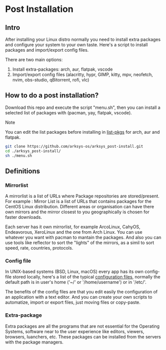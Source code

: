 # Post Installation

## Intro

After installing your Linux distro normally you need to install extra packages and configure your system to your own taste. Here's a script to install packages and import/export config files.

There are two main options:
1. Install extra-packages: arch, aur, flatpak, vscode
2. Import/export config files (alacritty, hypr, GIMP, kitty, mpv, neofetch, nvim, obs-studio, qBitorrent, rofi, vlc)


## How to do a post installation?
Download this repo and execute the script "menu.sh", then you can install a selected list of packages with (pacman, yay, flatpak, vscode).

> [!NOTE]
> You can edit the list packages before installing in [list-pkgs](list-pkgs) for arch, aur and flatpak.

```sh
git clone https://github.com/arksys-os/arksys_post-install.git
cd ./arksys_post-install/
sh ./menu.sh
```

## Definitions

### Mirrorlist
A mirrorlist is a list of URLs where Package repositories are stored/present. For example : Mirror List is a list of URLs that contains packages for the CentOS Linux distribution. Different areas or organisation can have there own mirrors and the mirror closest to you geographically is chosen for faster downloads.

Each server has it own mirrorlist, for example ArcoLinux, CahyOS, Endeavorous, XeroLinux and the one from Arch Linux. You can use whatever you want with pacman to mantain the packages. And also you can use tools like reflector to sort the "lights" of the mirrors, as a simil to sort speed, rate, countries, protocols.

### Config file
In UNIX-based systems (BSD, Linux, macOS) every app has its own config-file stored locally, here's a list of the typical [configuration files](./config-files/readme.md), normally the default path is in user's home ('~/' or '/home/username') or in '/etc/'.

The benefits of the config files are that you edit easily the configuration of an application with a text editor. And you can create your own scripts to automatize, import or export files, just moving files or copy-paste.

### Extra-package
Extra packages are all the programs that are not essential for the Operating Systems, software near to the user experience like editors, viewers, browsers, luanchers, etc. These packages can be installed from the servers with the package managers.
